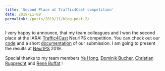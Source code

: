 ```yaml
---
title: 'Second Place at Traffic4Cast competition'
date: 2019-11-08
permalink: /posts/2019/11/blog-post-2/
---
```


I very happy to announce, that my team colleagues and I won the second place at the IARAI [Traffic4Cast](https://www.iarai.ac.at/traffic4cast/) NeurIPS competition. You can check out our [code](https://github.com/mie-lab/traffic4cast) and a short [documentation](https://arxiv.org/abs/1910.13824) of our submission. 
I am going to present the results at [NeurIPS](https://neurips.cc/) 2019.

Special thanks to my team members [Ye Hong](https://www.researchgate.net/profile/Ye_Hong9), [Dominik Bucher](http://dominikbucher.com/), [Christian Rupprecht](https://chrirupp.github.io/) and [René Buffat](https://www.linkedin.com/in/ren%C3%A9-buffat-155398a0/?originalSubdomain=ch) !